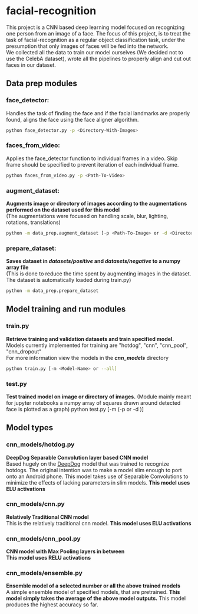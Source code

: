 # facial-recognition
This project is a CNN based deep learning model focused on recognizing one person from an image of a face. The focus of this project, is to treat the task of facial-recognition as a regular object classification task, under the presumption that only images of faces will be fed into the network.  
We collected all the data to train our model ourselves (We decided not to use the CelebA dataset), wrote all the pipelines to properly align and cut out faces in our dataset.

## Data prep modules

### face_detector:  
Handles the task of finding the face and if the facial landmarks are properly found, aligns the face using the face aligner algorithm.
```bash
python face_detector.py -p <Directory-With-Images>
```

### faces_from_video:  
Applies the face_detector function to individual frames in a video. Skip frame should be specified to prevent iteration of each individual frame.
```bash
python faces_from_video.py -p <Path-To-Video>
```

### augment_dataset:
**Augments image or directory of images according to the augmentations performed on the dataset used for this model**  
(The augmentations were focused on handling scale, blur, lighting, rotations, translations)
```bash
python -m data_prep.augment_dataset [-p <Path-To-Image> or -d <Directory-Of-Images>]
```

### prepare_dataset:
**Saves dataset in *datasets/positive* and *datasets/negative* to a numpy array file**  
(This is done to reduce the time spent by augmenting images in the dataset. The dataset is automatically loaded during train.py)
```bash
python -m data_prep.prepare_dataset
```


## Model training and run modules

### train.py
**Retrieve training and validation datasets and train specified model.**  
Models currently implemented for training are "hotdog", "cnn", "cnn_pool", "cnn_dropout"  
For more information view the models in the ***cnn_models*** directory
```bash
python train.py [-m <Model-Name> or --all]
```

### test.py
**Test trained model on image or directory of images.**
(Module mainly meant for jupyter notebooks a numpy array of squares drawn around detected face is plotted as a graph)
python test.py [-m <Model-Name> (-p <Path-To-Image> or -d <Directory-Of-Images>)]

## Model types  

### cnn_models/hotdog.py
**DeepDog Separable Convolution layer based CNN model**  
Based hugely on the [DeepDog](https://medium.com/@timanglade/how-hbos-silicon-valley-built-not-hotdog-with-mobile-tensorflow-keras-react-native-ef03260747f3) model that was trained to recognize hotdogs. The original intention was to make a model slim enough to port onto an Android phone. This model takes use of Separable Convolutions to minimize the effects of lacking parameters in slim models. **This model uses ELU activations**  
### cnn_models/cnn.py
**Relatively Traditional CNN model**  
This is the relatively traditional cnn model. **This model uses ELU activations**    
### cnn_models/cnn_pool.py  
**CNN model with Max Pooling layers in between**  
**This model uses RELU activations**  

### cnn_models/ensemble.py  
**Ensemble model of a selected number or all the above trained models**  
A simple ensemble model of specified models, that are pretrained. **This model simply takes the average of the above model outputs.**
This model produces the highest accuracy so far.
